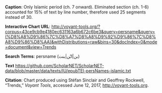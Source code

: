 **Caption**: Only Islamic period (ch. 7 onward). Eliminated section (ch. 1-6) accounted for 15% of text by line number, therefore used 25 segments instead of 30.

**Interactive Chart URL**: http://voyant-tools.org/?corpus=43ce9cb9e4180ec631163a6b672c6be3&query=persname&query=(%D8%A8%D9%86%7C%D8%A7%D8%A8%D9%92%D9%86%7C%D8%A8%D9%86%D8%AA)&withDistributions=raw&bins=30&docIndex=0&mode=document&view=Trends

**Search Terms**:‪
persname
(بن|ابْن|بنت)

**Text**
https://github.com/ScholarNET/ScholarNET-data/blob/master/data/texts/IU/epubTEI-persNames-islamic.txt

**Citation**: Chart produced using Stéfan Sinclair and Geoffrey Rockwell, “Trends,” *Voyant Tools*, accessed June 12, 2017, http://voyant-tools.org.
